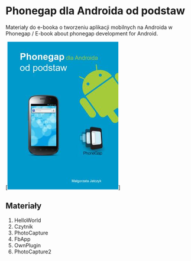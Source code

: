 Phonegap dla Androida od podstaw
=================================

Materiały do e-booka o tworzeniu aplikacji mobilnych na Androida w Phonegap / E-book about phonegap development for Android.

[![PhonegapEbook](cover-mini.jpg)]

Materiały
------------
1. HelloWorld
2. Czytnik
3. PhotoCapture
4. FbApp
5. OwnPlugin
6. PhotoCapture2